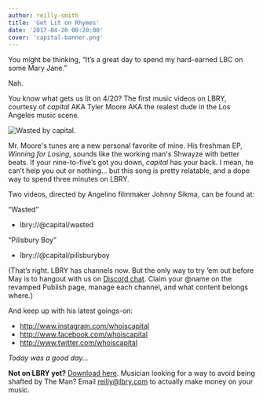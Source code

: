 ```yaml
---
author: reilly-smith
title: 'Get Lit on Rhymes'
date: '2017-04-20 00:20:00'
cover: 'capital-banner.png'
---
```

You might be thinking, “It’s a great day to spend my hard-earned LBC on some Mary Jane.”

Nah.

You know what gets us lit on 4/20? The first music videos on LBRY, courtesy of *capital* AKA Tyler Moore AKA the realest dude in the Los Angeles music scene.

![Wasted by capital.](/img/news/capital-inline.png)

Mr. Moore's tunes are a new personal favorite of mine. His freshman EP, *Winning for Losing*, sounds like the working man's Shwayze with better beats. If your nine-to-five’s got you down, *capital* has your back. I mean, he can’t help you out or nothing… but this song is pretty relatable, and a dope way to spend three minutes on LBRY.

Two videos, directed by Angelino filmmaker Johnny Sikma, can be found at:

“Wasted”
- lbry://@capital/wasted

“Pillsbury Boy”
- lbry://@capital/pillsburyboy

(That’s right. LBRY has channels now. But the only way to try ‘em out before May is to hangout with us on [Discord chat](http://chat.lbry.com/). Claim your @name on the revamped Publish page, manage each channel, and what content belongs where.)

And keep up with his latest goings-on:
- http://www.instagram.com/whoiscapital
- http://www.facebook.com/whoiscapital
- http://www.twitter.com/whoiscapital

*Today was a good day...*

**Not on LBRY yet?** [Download here](https://lbry.com/get). Musician looking for a way to avoid being shafted by The Man? Email reilly@lbry.com to actually make money on your music.
